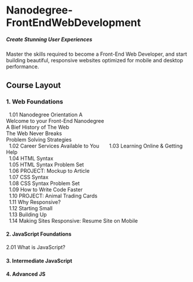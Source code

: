 # Nanodegree-FrontEndWebDevelopment
##### Create Stunning User Experiences
Master the skills required to become a Front-End Web Developer, and start building beautiful, responsive websites optimized for mobile and desktop performance.



## Course Layout

### 1. Web Foundations
   1.01 Nanodegree Orientation A   
    	Welcome to your Front-End Nanodegree   
	A Bief History of The Web   
    	The Web Never Breaks   
    	Problem Solving Strategies   
   1.02 Career Services Available to You    
   1.03 Learning Online & Getting Help  
   1.04 HTML Syntax  
   1.05 HTML Syntax Problem Set  
   1.06 PROJECT: Mockup to Article  
   1.07 CSS Syntax  
   1.08 CSS Syntax Problem Set  
   1.09 How to Write Code Faster  
   1.10 PROJECT: Animal Trading Cards  
   1.11 Why Responsive?  
   1.12 Starting Small  
   1.13 Building Up  
   1.14 Making Sites Responsive: Resume Site on Mobile  
   
#### 2. JavaScript Foundations
  2.01 What is JavaScript?
#### 3. Intermediate JavaScript
#### 4. Advanced JS
